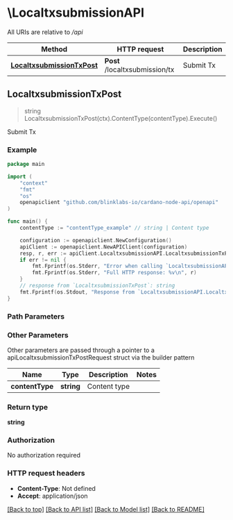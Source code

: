 # \LocaltxsubmissionAPI

All URIs are relative to */api*

Method | HTTP request | Description
------------- | ------------- | -------------
[**LocaltxsubmissionTxPost**](LocaltxsubmissionAPI.md#LocaltxsubmissionTxPost) | **Post** /localtxsubmission/tx | Submit Tx



## LocaltxsubmissionTxPost

> string LocaltxsubmissionTxPost(ctx).ContentType(contentType).Execute()

Submit Tx



### Example

```go
package main

import (
	"context"
	"fmt"
	"os"
	openapiclient "github.com/blinklabs-io/cardano-node-api/openapi"
)

func main() {
	contentType := "contentType_example" // string | Content type

	configuration := openapiclient.NewConfiguration()
	apiClient := openapiclient.NewAPIClient(configuration)
	resp, r, err := apiClient.LocaltxsubmissionAPI.LocaltxsubmissionTxPost(context.Background()).ContentType(contentType).Execute()
	if err != nil {
		fmt.Fprintf(os.Stderr, "Error when calling `LocaltxsubmissionAPI.LocaltxsubmissionTxPost``: %v\n", err)
		fmt.Fprintf(os.Stderr, "Full HTTP response: %v\n", r)
	}
	// response from `LocaltxsubmissionTxPost`: string
	fmt.Fprintf(os.Stdout, "Response from `LocaltxsubmissionAPI.LocaltxsubmissionTxPost`: %v\n", resp)
}
```

### Path Parameters



### Other Parameters

Other parameters are passed through a pointer to a apiLocaltxsubmissionTxPostRequest struct via the builder pattern


Name | Type | Description  | Notes
------------- | ------------- | ------------- | -------------
 **contentType** | **string** | Content type | 

### Return type

**string**

### Authorization

No authorization required

### HTTP request headers

- **Content-Type**: Not defined
- **Accept**: application/json

[[Back to top]](#) [[Back to API list]](../README.md#documentation-for-api-endpoints)
[[Back to Model list]](../README.md#documentation-for-models)
[[Back to README]](../README.md)

